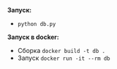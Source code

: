 __Запуск:__
- `python db.py`

__Запуск в docker:__
- Сборка `docker build -t db .`
- Запуск `docker run -it --rm db`
